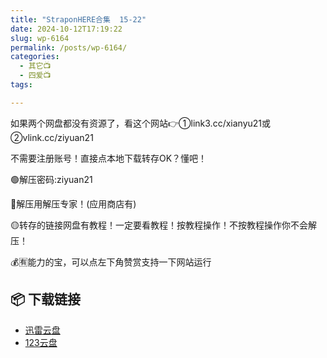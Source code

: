 ```yaml
---
title: "StraponHERE合集  15-22"
date: 2024-10-12T17:19:22
slug: wp-6164
permalink: /posts/wp-6164/
categories:
  - 其它📺
  - 四爱📺
tags:

---
```


如果两个网盘都没有资源了，看这个网站👉①link3.cc/xianyu21或②vlink.cc/ziyuan21

不需要注册账号！直接点本地下载转存OK？懂吧！

🟢解压密码:ziyuan21

🔵解压用解压专家！(应用商店有)

🟡转存的链接网盘有教程！一定要看教程！按教程操作！不按教程操作你不会解压！

💰🈶能力的宝，可以点左下角赞赏支持一下网站运行

## 📦 下载链接
- [迅雷云盘](https://blziyuan21.com/pay-download/6164?key=82e9a64735&down_id=0)
- [123云盘](https://blziyuan21.com/pay-download/6164?key=82e9a64735&down_id=1)

